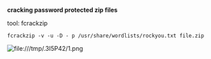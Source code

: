 **cracking password protected zip files**

tool: fcrackzip

```
fcrackzip -v -u -D - p /usr/share/wordlists/rockyou.txt file.zip
```

![file:///tmp/.3I5P42/1.png](file:///tmp/.3I5P42/1.png)